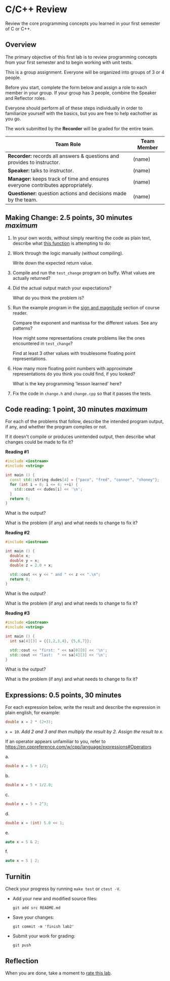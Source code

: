 # C/C++ Review
Review the core programming concepts you learned in your first semester of C or C++.

## Overview
The primary objective of this first lab is to review
programming concepts from your first semester and
to begin working with unit tests.

This is a group assignment.
Everyone will be organized into groups of 3 or 4 people.

Before you start, complete the form below and assign a role to each member in your group. 
If your group has 3 people, combine the Speaker and Reflector roles.

Everyone should perform all of these steps individually in order to familiarize 
yourself with the basics, but you are free to help eachother as you go.

The work submitted by the **Recorder** will be graded for the entire team.

| Team Role | Team Member|
------------- | -------------
**Recorder:** records all answers & questions and provides to instructor.  | (name)
**Speaker:** talks to instructor.  | (name)
**Manager:** keeps track of time and ensures everyone contributes appropriately. | (name)
**Questioner:** question actions and decisions made by the team. | (name)

## Making Change: 2.5 points, 30 minutes *maximum*
1. In your own words, without simply rewriting the code as plain text,
describe what [this function](src/change.cpp) is attempting to do:

2. Work through the logic manually (without compiling). 

   Write down the expected return value.

3. Compile and run the `test_change` program on buffy.
   What values are actually returned?

4. Did the actual output match your expectations?


   What do you think the problem is?

5. Run the example program in the 
   [sign and magnitude](https://daveparillo.github.io/cisc187-reader/c_review/types.html#sign-and-magnitude)
   section of course reader.

   Compare the exponent and mantissa for the different values. See any patterns?

   How might some representations create problems like the ones encountered in `test_change`?

   Find at least 3 other values with troublesome floating point representations.

6. How many more floating point numbers with approximate representations
   do you think you could find, if you looked?

   What is the key programming 'lesson learned' here?

7. Fix the code in `change.h` and `change.cpp` so that it passes the tests.

## Code reading: 1 point, 30 minutes *maximum*
For each of the problems that follow,
describe the intended program output, if any, and
whether the program compiles or not.

If it doesn't compile or produces unintended output,
then describe what changes could be made to fix it?

**Reading #1**

```cpp
#include <iostream>
#include <string>

int main () {
  const std::string dudes[4] = {"paco", "fred", "connor", "shoney"};
  for (int i = 0; i <= 4; ++i) {
    std::cout << dudes[i] << '\n';
  }
  return 0;
}
```

What is the output?

What is the problem (if any) and what needs to change to fix it?

**Reading #2**

```cpp
#include <iostream>

int main () {
  double x;
  double y = x;
  double z = 2.0 + x;

  std::cout << y << " and " << z << ".\n";
  return 0;
}
```

What is the output?

What is the problem (if any) and what needs to change to fix it?

**Reading #3**

```cpp
#include <iostream>
#include <string>

int main () {
  int sa[4][3] = {{1,2,3,4}, {5,6,7}};

  std::cout << "first: " << sa[0][0] << '\n';
  std::cout << "last:  " << sa[4][3] << '\n'; 
}
```

What is the output?

What is the problem (if any) and what needs to change to fix it?

## Expressions: 0.5 points, 30 minutes
For each expression below, write the result and describe the expression in plain english,
for example:

```cpp
double x = 2 * (2+3);
```

`x = 10`. *Add 2 and 3 and then multiply the result by 2.
Assign the result to x.*

If an operator appears unfamiliar to you, refer to
https://en.cppreference.com/w/cpp/language/expressions#Operators

a.  
```cpp
double x = 5 + 1/2;
```

b.  
```cpp
double x = 5 + 1/2.0;
```

c.  
```cpp
double x = 5 + 2^3;
```

d.  
```cpp
double x = (int) 5.0 << 1;
```

e.  
```cpp
auto x = 5 & 2;
```

f.  
```cpp
auto x = 5 | 2;
```

## Turnitin
Check your progress by running `make test` or `ctest -V`.

- Add your new and modified source files: 
  ```console
  git add src README.md
  ```
- Save your changes: 
  ```console
  git commit -m 'finish lab2'
  ```
- Submit your work for grading: 
  ```console
  git push
  ```

## Reflection
When you are done, take a moment to [rate this lab](https://forms.gle/mysDh7AUxo1nBA8Y8).

